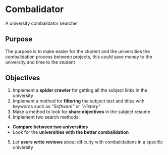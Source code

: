 # Combalidator
A university combalidator searcher

## Purpose
The purpose is to make easier for the student and the universities the combalidation process between projects, this could save money to the university and time to the student
## Objectives

1. Implement a **spider crawler** for getting all the subject links in the university
2. Implement a method for **filtering** the subject text and titles with keywords such as *"Software"* or *"History"*
3. Make a method to look for **share objectives** in the subject resume
4. Implement two search methods:
- **Compare between two universities**
- Look for the **universities with the better combalidation**
5. Let **users write reviews** about dificulty with combalidations in a specific university


